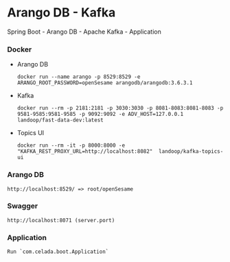 # Arango DB - Kafka
Spring Boot - Arango DB - Apache Kafka - Application

### Docker

* Arango DB 

    `docker run --name arango -p 8529:8529 -e ARANGO_ROOT_PASSWORD=openSesame arangodb/arangodb:3.6.3.1`
* Kafka 

    `docker run --rm -p 2181:2181 -p 3030:3030 -p 8081-8083:8081-8083 -p 9581-9585:9581-9585 -p 9092:9092 -e ADV_HOST=127.0.0.1 landoop/fast-data-dev:latest`
* Topics UI 
    
    `docker run --rm -it -p 8000:8000 -e "KAFKA_REST_PROXY_URL=http://localhost:8082"  landoop/kafka-topics-ui`

### Arango DB

    http://localhost:8529/ => root/openSesame
    
### Swagger

    http://localhost:8071 (server.port)
    
### Application

    Run `com.celada.boot.Application`
